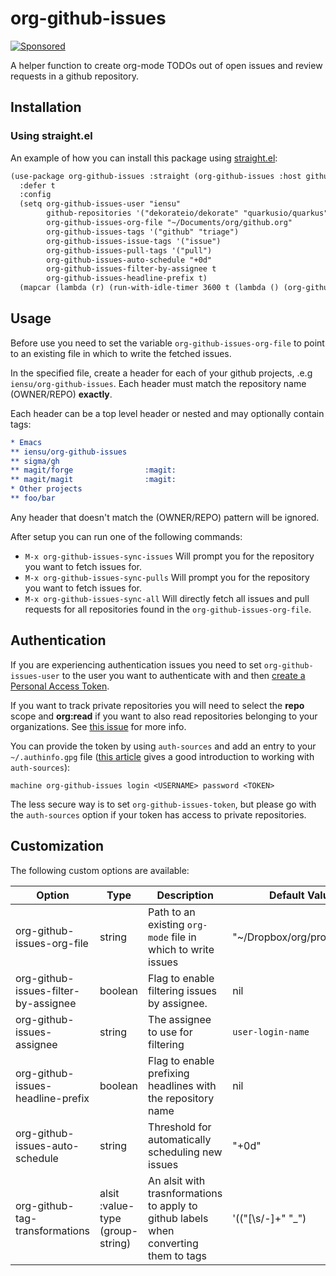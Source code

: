 # org-github-issues

[![Sponsored](https://img.shields.io/badge/chilicorn-sponsored-brightgreen.svg?logo=data%3Aimage%2Fpng%3Bbase64%2CiVBORw0KGgoAAAANSUhEUgAAAA4AAAAPCAMAAADjyg5GAAABqlBMVEUAAAAzmTM3pEn%2FSTGhVSY4ZD43STdOXk5lSGAyhz41iz8xkz2HUCWFFhTFFRUzZDvbIB00Zzoyfj9zlHY0ZzmMfY0ydT0zjj92l3qjeR3dNSkoZp4ykEAzjT8ylUBlgj0yiT0ymECkwKjWqAyjuqcghpUykD%2BUQCKoQyAHb%2BgylkAyl0EynkEzmkA0mUA3mj86oUg7oUo8n0k%2FS%2Bw%2Fo0xBnE5BpU9Br0ZKo1ZLmFZOjEhesGljuzllqW50tH14aS14qm17mX9%2Bx4GAgUCEx02JySqOvpSXvI%2BYvp2orqmpzeGrQh%2Bsr6yssa2ttK6v0bKxMBy01bm4zLu5yry7yb29x77BzMPCxsLEzMXFxsXGx8fI3PLJ08vKysrKy8rL2s3MzczOH8LR0dHW19bX19fZ2dna2trc3Nzd3d3d3t3f39%2FgtZTg4ODi4uLj4%2BPlGxLl5eXm5ubnRzPn5%2Bfo6Ojp6enqfmzq6urr6%2Bvt7e3t7u3uDwvugwbu7u7v6Obv8fDz8%2FP09PT2igP29vb4%2BPj6y376%2Bu%2F7%2Bfv9%2Ff39%2Fv3%2BkAH%2FAwf%2FtwD%2F9wCyh1KfAAAAKXRSTlMABQ4VGykqLjVCTVNgdXuHj5Kaq62vt77ExNPX2%2Bju8vX6%2Bvr7%2FP7%2B%2FiiUMfUAAADTSURBVAjXBcFRTsIwHAfgX%2FtvOyjdYDUsRkFjTIwkPvjiOTyX9%2FAIJt7BF570BopEdHOOstHS%2BX0s439RGwnfuB5gSFOZAgDqjQOBivtGkCc7j%2B2e8XNzefWSu%2BsZUD1QfoTq0y6mZsUSvIkRoGYnHu6Yc63pDCjiSNE2kYLdCUAWVmK4zsxzO%2BQQFxNs5b479NHXopkbWX9U3PAwWAVSY%2FpZf1udQ7rfUpQ1CzurDPpwo16Ff2cMWjuFHX9qCV0Y0Ok4Jvh63IABUNnktl%2B6sgP%2BARIxSrT%2FMhLlAAAAAElFTkSuQmCC)](http://spiceprogram.org/oss-sponsorship)

A helper function to create org-mode TODOs out of open issues and review requests in a github repository.

## Installation

### Using straight.el

An example of how you can install this package using [straight.el](https://github.com/raxod502/straight.el):

```org
(use-package org-github-issues :straight (org-github-issues :host github :repo "iensu/org-github-issues")
  :defer t
  :config
  (setq org-github-issues-user "iensu"                                                                                   ;; Specify Github user
        github-repositories '("dekorateio/dekorate" "quarkusio/quarkus")                                                 ;; My repositories
        org-github-issues-org-file "~/Documents/org/github.org"                                                          ;; My org file
        org-github-issues-tags '("github" "triage")                                                                      ;; Always add these labels
        org-github-issues-issue-tags '("issue")                                                                          ;; Add these only on issues
        org-github-issues-pull-tags '("pull")                                                                            ;; Add these only on pull requests
        org-github-issues-auto-schedule "+0d"                                                                            ;; Enable automatic scheduling
        org-github-issues-filter-by-assignee t                                                                           ;; Enable filter by assignee
        org-github-issues-headline-prefix t)                                                                             ;; Prefix all headlines with repository name
  (mapcar (lambda (r) (run-with-idle-timer 3600 t (lambda () (org-github-issues-sync-issues r)))) github-repositories))  ;; When idle for an hour loop over my projects and sync
```


## Usage

Before use you need to set the variable `org-github-issues-org-file` to point to an existing file in which to write the fetched issues.

In the specified file, create a header for each of your github projects, .e.g `iensu/org-github-issues`.
Each header must match the repository name (OWNER/REPO) **exactly**.

Each header can be a top level header or nested and may optionally contain tags:

```org
* Emacs
** iensu/org-github-issues
** sigma/gh
** magit/forge                :magit:
** magit/magit                :magit:
* Other projects
** foo/bar
```

Any header that doesn't match the (OWNER/REPO) pattern will be ignored.

After setup you can run one of the following commands:

- `M-x org-github-issues-sync-issues` Will prompt you for the repository you want to fetch issues for.
- `M-x org-github-issues-sync-pulls`  Will prompt you for the repository you want to fetch issues for.
- `M-x org-github-issues-sync-all`    Will directly fetch all issues and pull requests for all repositories found in the `org-github-issues-org-file`.

## Authentication

If you are experiencing authentication issues you need to set `org-github-issues-user` to the user you want to authenticate with and then [create a Personal Access Token](https://docs.github.com/en/github/authenticating-to-github/creating-a-personal-access-token).

If you want to track private repositories you will need to select the **repo** scope and **org:read** if you want to also read repositories belonging to your organizations. See [this issue](https://github.com/octokit/octokit.net/issues/1775) for more info.

You can provide the token by using `auth-sources` and add an entry to your `~/.authinfo.gpg` file ([this article](https://www.masteringemacs.org/article/keeping-secrets-in-emacs-gnupg-auth-sources) gives a good introduction to working with `auth-sources`):

```
machine org-github-issues login <USERNAME> password <TOKEN>
```

The less secure way is to set `org-github-issues-token`, but please go with the `auth-sources` option if your token has access to private repositories.

## Customization

The following custom options are available:

| Option                               | Type                             | Description                                                                          | Default Value                |
|--------------------------------------|----------------------------------|--------------------------------------------------------------------------------------|------------------------------|
| org-github-issues-org-file           | string                           | Path to an existing `org-mode` file in which to write issues                         | "~/Dropbox/org/projects.org" |
| org-github-issues-filter-by-assignee | boolean                          | Flag to enable filtering issues by assignee.                                         | nil                          |
| org-github-issues-assignee           | string                           | The assignee to use for filtering                                                    | `user-login-name`            |
| org-github-issues-headline-prefix    | boolean                          | Flag to enable prefixing headlines with the repository name                          | nil                          |
| org-github-issues-auto-schedule      | string                           | Threshold for automatically scheduling new issues                                    | "+0d"                        |
| org-github-tag-transformations       | alsit :value-type (group-string) | An alsit with trasnformations to apply to github labels when converting them to tags | '(("[\s/-]+" "_")            |


